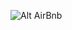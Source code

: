 ![Alt AirBnb](https://www.google.com/url?sa=i&url=https%3A%2F%2Fwww.pinterest.com%2Fpin%2Fairbnb-shoelaces--235313149256362934%2F&psig=AOvVaw0N9OrA-3h8qyDqdPypF1xK&ust=1724134303103000&source=images&cd=vfe&opi=89978449&ved=0CA4QjRxqFwoTCIi8uPiygIgDFQAAAAAdAAAAABAE)
